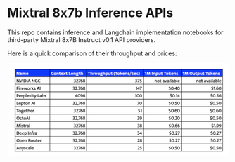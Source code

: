 # Mixtral 8x7b Inference APIs

This repo contains inference and Langchain implementation notebooks for third-party Mixtral 8x7B Instruct v0.1 API providers.

Here is a quick comparison of their throughput and prices:

<img src="https://github.com/aigeek0x0/mixtral-8x7b-inference-apis/blob/main/mixtral-8x7b-inference-api-comparisons.png" alt="Mixtral 8x7b Inference APIs" width="800" style="margin-left:'auto' margin-right:'auto' display:'block'"/>
